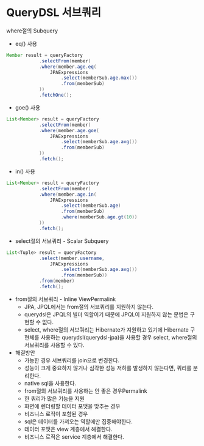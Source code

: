 # QueryDSL 서브쿼리

where절의 Subquery

- eq() 사용

```java
Member result = queryFactory
            .selectFrom(member)
            .where(member.age.eq(
                JPAExpressions
                    .select(memberSub.age.max())
                    .from(memberSub)
            ))
            .fetchOne();
```

- goe() 사용

```java
List<Member> result = queryFactory
            .selectFrom(member)
            .where(member.age.goe(
                JPAExpressions
                    .select(memberSub.age.avg())
                    .from(memberSub)
            ))
            .fetch();
```

- in() 사용

```java
List<Member> result = queryFactory
            .selectFrom(member)
            .where(member.age.in(
                JPAExpressions
                    .select(memberSub.age)
                    .from(memberSub)
                    .where(memberSub.age.gt(10))
            ))
            .fetch();
```

- select절의 서브쿼리 - Scalar Subquery

```java
List<Tuple> result = queryFactory
            .select(member.username,
                JPAExpressions
                    .select(memberSub.age.avg())
                    .from(memberSub))
            .from(member)
            .fetch();
```

- from절의 서브쿼리 - Inline ViewPermalink
  - JPA, JPQL에서는 from절의 서브쿼리를 지원하지 않는다.
  - querydsl은 JPQL의 빌더 역할이기 때문에 JPQL이 지원하지 않는 문법은 구현할 수 없다.
  - select, where절의 서브쿼리는 Hibernate가 지원하고 있기에 Hibernate 구현체를 사용하는 querydsl(querydsl-jpa)을 사용할 경우 select, where절의 서브쿼리를 사용할 수 있다.
- 해결방안
  - 가능한 경우 서브쿼리를 join으로 변경한다.
  - 성능이 크게 중요하지 않거나 심각한 성능 저하를 발생하지 않는다면, 쿼리를 분리한다.
  - native sql을 사용한다.
  - from절의 서브쿼리를 사용하는 안 좋은 경우Permalink
  - 한 쿼리가 많은 기능을 지원
  - 화면에 렌더링할 데이터 포맷을 맞추는 경우
  - 비즈니스 로직이 포함된 경우
  - sql은 데이터를 가져오는 역할에만 집중해야한다.
  - 데이터 포맷은 view 계층에서 해결한다.
  - 비즈니스 로직은 service 계층에서 해결한다.
